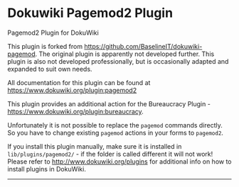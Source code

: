 Dokuwiki Pagemod2 Plugin
================

Pagemod2 Plugin for DokuWiki

This plugin is forked from https://github.com/BaselineIT/dokuwiki-pagemod. The original plugin is apparently not developed further. This plugin is also not developed professionally, but is occasionally adapted and expanded to suit own needs.

All documentation for this plugin can be found at
https://www.dokuwiki.org/plugin:pagemod2

This plugin provides an additional action for the Bureaucracy Plugin - https://www.dokuwiki.org/plugin:bureaucracy.

Unfortunately it is not possible to replace the `pagemod` commands directly. So you have to change existing `pagemod` actions in your forms to `pagemod2`.

If you install this plugin manually, make sure it is installed in
`lib/plugins/pagemod2/` - if the folder is called different it
will not work! Please refer to http://www.dokuwiki.org/plugins for additional info
on how to install plugins in DokuWiki.

----
